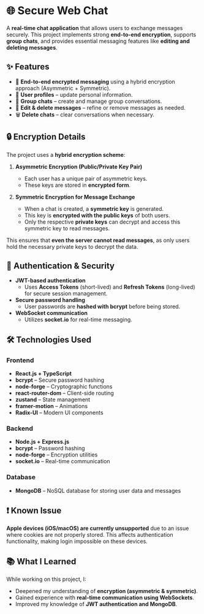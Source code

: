 # 🌐 Secure Web Chat  

A **real-time chat application** that allows users to exchange messages securely. This project implements strong **end-to-end encryption**, supports **group chats**, and provides essential messaging features like **editing and deleting messages**.  

## ✨ Features  

- 🔐 **End-to-end encrypted messaging** using a hybrid encryption approach (Asymmetric + Symmetric).  
- 👤 **User profiles** – update personal information.  
- 💬 **Group chats** – create and manage group conversations.  
- 📝 **Edit & delete messages** – refine or remove messages as needed.  
- 🗑 **Delete chats** – clear conversations when necessary.  

## 🔒 Encryption Details  

The project uses a **hybrid encryption scheme**:  

1. **Asymmetric Encryption (Public/Private Key Pair)**  
   - Each user has a unique pair of asymmetric keys.  
   - These keys are stored in **encrypted form**.  

2. **Symmetric Encryption for Message Exchange**  
   - When a chat is created, a **symmetric key** is generated.  
   - This key is **encrypted with the public keys** of both users.  
   - Only the respective **private keys** can decrypt and access this symmetric key to read messages.  

This ensures that **even the server cannot read messages**, as only users hold the necessary private keys to decrypt the data.  

## 🔑 Authentication & Security  

- **JWT-based authentication**  
  - Uses **Access Tokens** (short-lived) and **Refresh Tokens** (long-lived) for secure session management.  
- **Secure password handling**  
  - User passwords are **hashed with bcrypt** before being stored.  
- **WebSocket communication**  
  - Utilizes **socket.io** for real-time messaging.  

## 🛠 Technologies Used  

### **Frontend**  
- **React.js + TypeScript**  
- **bcrypt** – Secure password hashing  
- **node-forge** – Cryptographic functions  
- **react-router-dom** – Client-side routing  
- **zustand** – State management  
- **framer-motion** – Animations  
- **Radix-UI** – Modern UI components  

### **Backend**  
- **Node.js + Express.js**  
- **bcrypt** – Password hashing  
- **node-forge** – Encryption utilities  
- **socket.io** – Real-time communication  

### **Database**  
- **MongoDB** – NoSQL database for storing user data and messages  

## ❗ Known Issue  

**Apple devices (iOS/macOS) are currently unsupported** due to an issue where cookies are not properly stored. This affects authentication functionality, making login impossible on these devices.  

## 📚 What I Learned  

While working on this project, I:  
- Deepened my understanding of **encryption (asymmetric & symmetric)**.  
- Gained experience with **real-time communication using WebSockets**.  
- Improved my knowledge of **JWT authentication and MongoDB**.  
